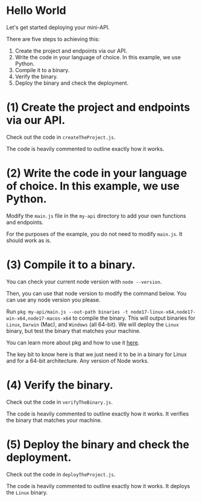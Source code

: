 # Hello World

Let's get started deploying your mini-API.

There are five steps to achieving this:

1) Create the project and endpoints via our API.
2) Write the code in your language of choice. In this example, we use Python.
3) Compile it to a binary.
4) Verify the binary.
5) Deploy the binary and check the deployment.

# (1) Create the project and endpoints via our API.

Check out the code in `createTheProject.js`.

The code is heavily commented to outline exactly how it works.

# (2) Write the code in your language of choice. In this example, we use Python.

Modify the `main.js` file in the `my-api` directory to add your own functions and endpoints.

For the purposes of the example, you do not need to modify `main.js`. It should work as is.

# (3) Compile it to a binary.

You can check your current node version with `node --version`.

Then, you can use that node version to modify the command below. You can use any node version you please.

Run `pkg my-api/main.js --out-path binaries -t node17-linux-x64,node17-win-x64,node17-macos-x64` to compile the binary. This will output binaries for `Linux`, `Darwin` (Mac), and `Windows` (all 64-bit). We will deploy the `Linux` binary, but test the binary that matches your machine.

You can learn more about pkg and how to use it <a href="https://github.com/vercel/pkg">here</a>.

The key bit to know here is that we just need it to be in a binary for Linux and for a 64-bit architecture. Any version of Node works.

# (4) Verify the binary.

Check out the code in `verifyTheBinary.js`.

The code is heavily commented to outline exactly how it works. It verifies the binary that matches your machine.

# (5) Deploy the binary and check the deployment.

Check out the code in `deployTheProject.js`.

The code is heavily commented to outline exactly how it works. It deploys the `Linux` binary.
